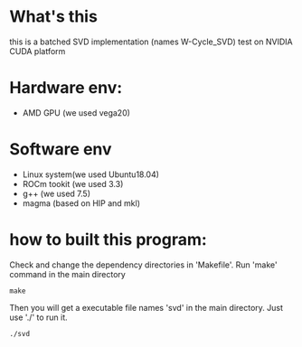 # What's this
this is a batched SVD implementation (names W-Cycle_SVD) test on NVIDIA CUDA platform

# Hardware env:
- AMD GPU (we used vega20)

# Software env
- Linux system(we used Ubuntu18.04)
- ROCm tookit (we used 3.3)
- g++ (we used 7.5)
- magma (based on HIP and mkl)

# how to built this program:
Check and change the dependency directories in 'Makefile'.
Run 'make' command in the main directory
```shell
make
````
Then you will get a executable file names 'svd' in the main directory.
Just use './' to run it.
```shell
./svd
```
